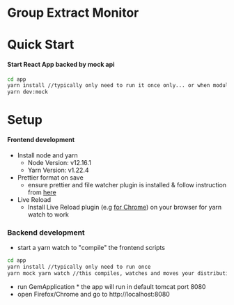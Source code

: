 # Group Extract Monitor

# Quick Start
#### Start React App backed by mock api
```bash
cd app
yarn install //typically only need to run it once only... or when modules are added/removed
yarn dev:mock
```

# Setup
#### Frontend development
* Install node and yarn
    * Node Version: v12.16.1
    * Yarn Version: v1.22.4
* Prettier format on save
    * ensure prettier and file watcher plugin is installed & follow instruction from [here](https://prettier.io/docs/en/webstorm.html)
* Live Reload
    * Install Live Reload plugin (e.g [for Chrome](https://chrome.google.com/webstore/detail/livereload/jnihajbhpnppcggbcgedagnkighmdlei?hl=en)) on your browser for yarn watch to work
    
### Backend development
* start a yarn watch to "compile" the frontend scripts

```bash
cd app
yarn install //typically only need to run once
yarn mock yarn watch //this compiles, watches and moves your distribution to the tomcat hosted folder
```
* run GemApplication
      * the app will run in default tomcat port 8080
* open Firefox/Chrome and go to http://localhost:8080